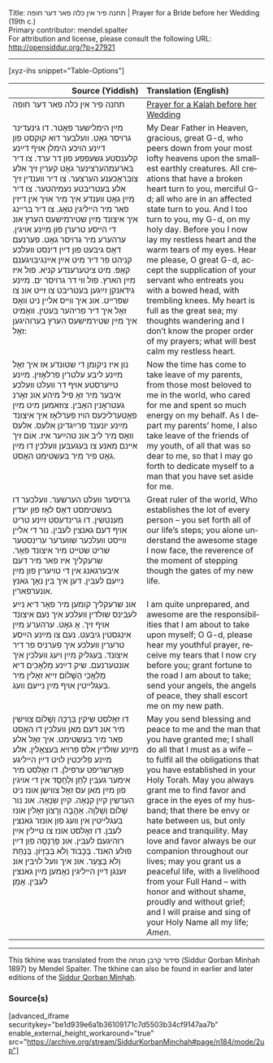 <html>
<head></head>
<body>
Title: תחנה פיר אין כלה פאר דער חופה | Prayer for a Bride before her Wedding (19th c.)<br />
Primary contributor: mendel.spalter<br />
For attribution and license, please consult the following URL: <a href="http://opensiddur.org/?p=27921">http://opensiddur.org/?p=27921</a>
<p />
<hr />

[xyz-ihs snippet="Table-Options"]<table style="margin-left: auto; margin-right: auto;" class="draggable">
<thead><tr><th id="x" style="text-align: right;">Source (Yiddish)</th><th style="text-align: left;">Translation (English)</th></tr></thead>
<tbody>
<tr><td style="vertical-align:top;">
<div class="yiddish" lang="yi">
תחנה פיר אין כלה פאר דער חופה
</span></div></td>
 
<td style="vertical-align:top;">
<div class="english" lang="en">
<u>Prayer for a Kalah before her Wedding</u>
</div></td></tr>


<tr><td style="vertical-align:top;">
<div class="yiddish" lang="yi">
מײַן הימלישער פאָטר. דו גינעדינר גרױסר גאָט. וועלבער דוא קוקסט פון דײַנע הױכע הימלן אױף דײַנע קלענסטע גשעפּפע פון דר ערד. צו דיר בּארעמהערצינער גאָט קערין זיך אלע צובּראָכענע הערצער. צו דיר װענדין זיך אלע בּעטריבּטע נעמיהטער. צו דיר מײַן גאָט װענדע איך מיר אױך אין דיזין פאר מיר הײליגין טאָג. צו דיר בּרײנג איך איצונד מײַן שטירמישעס הערץ אונ די הײסע טרערן פון מײַנע אױגין. ערהערע מיר גרױסר גאָט. פערנעם דאָס גיבּעט פון דײַן דינסט װעלכע קניהט פר דיר מיט אײַן אײַנגיבּױגענם קאָפּ. מיט ציטערענדע קניא. פול איז מײַן הארץ. פול װי דר גרױסר ים. מײַנע גידאנקן זײַגען בּעטריבּט צו זײט אונ צו שפּרײט. אונ איך װײס אליין ניט װאָס זאָל איך דיר פריהער בּעטין. װאָמיט איך מײַן שטירמישעס הערץ בערוהיגען זאָל:
</span></div></td>
 
<td style="vertical-align:top;">
<div class="english" lang="en">
My Dear Father in Heaven, gracious, great G-d, who peers down from your most lofty heavens upon the smallest earthly creatures.  All creations that have a broken heart turn to you, merciful G-d; all who are in an affected state turn to you.  And I too turn to you, my G-d, on my holy day.  Before you I now lay my restless heart and the warm tears of my eyes.  Hear me please, O great G-d, accept the supplication of your servant who entreats you with a bowed head, with trembling knees.  My heart is full as the great sea; my thoughts wandering and I don’t know the proper order of my prayers; what will best calm my restless heart.
</div></td></tr>


<tr><td style="vertical-align:top;">
<div class="yiddish" lang="yi">
נון איז ניקומן די שטונדע אז איך זאָל מײַנע ליבּע עלטרין פרלאָזין. מײַנע טײַערסטע אױף דר װעלט װעלכע איבּער מיר זאָ פיל מיהע אונ זאָרנ געטראָנין האָבּין. צוזאמען מיט מײַן פאָטערליכעס הױז פערלאָז איך איצונד מײַנע יונענד פרײַגדינן אלעס. אלעס װאָס מיר ליבּ אונ טהײַער איז. אום זיך אײנם מאנע צו בּעגעבּען װעלכין דו מײַן גאָט פיר מיר בּעשטימט האָסט. 
</span></div></td>
 
<td style="vertical-align:top;">
<div class="english" lang="en">
Now the time has come to take leave of my parents, from those most beloved to me in the world, who cared for me and spent so much energy on my behalf.  As I depart my parents’ home, I also take leave of the friends of my youth, of all that was so dear to me, so that I may go forth to dedicate myself to a man that you have set aside for me. 
</div></td></tr>


<tr><td style="vertical-align:top;">
<div class="yiddish" lang="yi">
גרױסער װעלט הערשער. װעלכער דו בּעשטימסט דאָס לאָז פון יעדין מענטשין. דו גרינדעסט זײַנע טריט אױף דעם גאנצין לעבּין. נור די אלײן װײסט װעלכער שװערער ערינסטער שריט שטײט מיר איצונד פאָר. שרעקליך איז פאר מיר דעם איבּערגאנג אין די טױערין פון מײַן נײַעם לעבּין. דען איך בּין נאָך גאנץ אונערפארין.
</span></div></td>
 
<td style="vertical-align:top;">
<div class="english" lang="en">
Great ruler of the world, Who establishes the lot of every person – you set forth all of our life’s steps; you alone understand the awesome stage I now face, the reverence of the moment of stepping though the gates of my new life. 
</div></td></tr>


<tr><td style="vertical-align:top;">
<div class="yiddish" lang="yi">
אונ שרעקליך קומען מיר פאָר דיא נײַע לעבּינס שולדין װעלכע איך נעם איצונד אױף זיך. אָ גאָט. ערהערע מײַן אינגסטין גיבּעט. נעם צו מײַנע הײַסע טרערין װעלכע איך פערניס פר דיר איצונד. בּעגליק מײַן ױעג װעלכין איך אונטערנעם. שיק דײַנע מִלְאָכִים דיא מַלְאֲכֵי הַשָׁלוֹם זײא זאָלין מיר בּעגלײטין אױף מײַן נײעם וועג. 
</span></div></td>
 
<td style="vertical-align:top;">
<div class="english" lang="en">
I am quite unprepared, and awesome are the responsibilities that I am about to take upon myself; O G-d, please hear my youthful prayer, receive my tears that I now cry before you; grant fortune to the road I am about to take; send your angels, the angels of peace, they shall escort me on my new path.
</div></td></tr>


<tr><td style="vertical-align:top;">
<div class="yiddish" lang="yi">
דו זאָלסט שיקין בְּרָכָה וְשָׁלוֹם צװישין מיר אונ דעם מאן וועלכין דו האָסט פאר מיר בּעשטימט. איך זאָל אלע מײַנע שולדין אלס פרױא בּעצאָלין. אלע מײַנע פליכטין לױט דײַן הײליגע פאָרשריפט ערפילן. דו זאָלסט מיר אימער געבּין לְחֵן וּלְחֶסֶד אין די אױגין פון מײַן מאן עס זאָל צװישן אונז ניט הערשין קײַן קִנְאָה. קײַן שִׂנְאָה. אונ נור שָׁלוֹם וְשַׁלְוָה. אַהֲבָה וְרָצוֹן זאָלין אונז בּעגלײטין אין װעג פון אונזר גאנצין לעבּן. דו זאָלסט אונז צו טײלין אײַן רוהיגעם לעבּין. אונ פַּרְנָסָה פון דײַן פולע האנד. בְּכָבוֹד וְלֹא בְּבִזָיוֹן. בְּנַחַּת וְלֹא בְצַעַר. אונ איך װעל לױבּין אונ זענגן דײַן הײליגין נאָמען מײַן גאנצין לעבּין. אָמֵן׃
</span></div></td>
 
<td style="vertical-align:top;">
<div class="english" lang="en">
May you send blessing and peace to me and the man that you have granted me; I shall do all that I must as a wife – to fulfil all the obligations that you have established in your Holy Torah.  May you always grant me to find favor and grace in the eyes of my husband; that there be envy or hate between us, but only peace and tranquility.  May love and favor always be our companion throughout our lives; may you grant us a peaceful life, with a livelihood from your Full Hand – with honor and without shame, proudly and without grief; and I will praise and sing of your Holy Name all my life; <em>Amen</em>.
</div></td></tr>
</tbody></table>

<hr />

This tkhine was translated from the סידור קרבן מנחה (Siddur Qorban Minḥah 1897) by Mendel Spalter. The tkhine can also be found in earlier and later editions of the <a href="https://opensiddur.org/compilations/sifrei-tehinot/siddur-qorban-minhah-1897">Siddur Qorban Minḥah</a>.

<h3>Source(s)</h3>

[advanced_iframe securitykey="be1d939e6a1b36109171c7d5503b34cf9147aa7b" enable_external_height_workaround="true" src="https://archive.org/stream/SiddurKorbanMinchah#page/n184/mode/2up"]
</body>
</html>